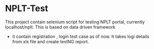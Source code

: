 # NPLT-Test
This project contain selenium script for testing NPLT portal, currently localhost/nplt. This is based on data driven framework
- it contain registration , login test case as of now. It takes logi details from xls file and create testNG report.
